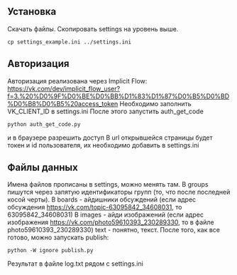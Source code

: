 ## Установка

Скачать файлы.
Скопировать settings на уровень выше.

```console
cp settings_example.ini ../settings.ini
```

## Авторизация

Авторизация реализована через Implicit Flow:
https://vk.com/dev/implicit_flow_user?f=3.%20%D0%9F%D0%BE%D0%BB%D1%83%D1%87%D0%B5%D0%BD%D0%B8%D0%B5%20access_token
Необходимо заполнить VK_CLIENT_ID в settings.ini
После этого запустить auth_get_code

```console
python auth_get_code.py
```
и в браузере разрешить доступ
В url открывшейся страницы будет токен и id пользователя, их необходимо добавить в settings.ini

## Файлы данных

Имена файлов прописаны в settings, можно менять там.
В groups пишутся через запятую идентификаторы групп (то, что после последней косой черты).
В boards - айдишники обсуждений (если адрес обсуждения https://vk.com/topic-63095842_34608031, то 63095842_34608031)
В images - айди изображений (если адрес изображения https://vk.com/photo59610393_230289330, то в файле photo59610393_230289330)
text - понятно, текст.
После того, как все готово, можно запускать publish:

```console
python -W ignore publish.py
```

Результат в файле log.txt рядом с settings.ini
